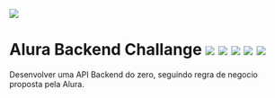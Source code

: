 ![](https://raw.githubusercontent.com/drigues90/aluraflix-backend/053f19da2a792ee6d79436501e5f47a47463a25b/alura-challanges.PNG)

# Alura Backend Challange <img src="https://img.shields.io/badge/JAVA-11-red"> <img src="https://img.shields.io/badge/Spring%20Boot-2.1.4-green"> <img src="https://img.shields.io/badge/Postgresql-13-blue"> <img src="https://img.shields.io/badge/Docker-19.03.12-blueviolet"> <img src="https://img.shields.io/badge/Maven-3.8.1-ff69b4">

Desenvolver uma API Backend do zero, seguindo regra de negocio proposta pela Alura.





